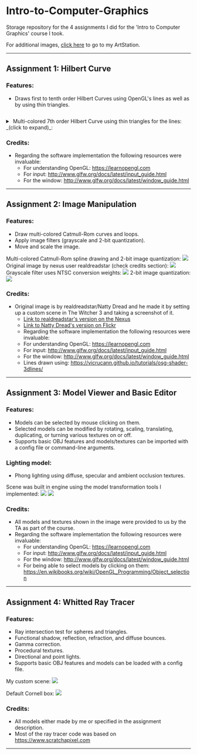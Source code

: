 # Intro-to-Computer-Graphics
Storage repository for the 4 assignments I did for the 'Intro to Computer Graphics' course I took.

For additional images, [click here](https://www.artstation.com/beskamir/albums/1146636) to go to my ArtStation.

---
## Assignment 1: Hilbert Curve  

### Features: 
- Draws first to tenth order Hilbert Curves using OpenGL's lines as well as by using thin triangles.


![]()
<details>
<summary>&nbsp;Multi-colored 7th order Hilbert Curve using thin triangles for the lines: _(click to expand)_:</summary><img src="https://cdnb.artstation.com/p/assets/images/images/014/276/469/large/sebastian-kopacz-assignment1-2018-11-26-23-06-56.jpg?1543298910" alt="Hilbert Curve" style="width: 512px;"/>
</details>
<summary> </summary>


### Credits:
- Regarding the software implementation the following resources were invaluable: 
   - For understanding OpenGL: https://learnopengl.com
   - For input: http://www.glfw.org/docs/latest/input_guide.html
   - For the window: http://www.glfw.org/docs/latest/window_guide.html
---
## Assignment 2: Image Manipulation  

### Features: 
- Draw multi-colored Catmull-Rom curves and loops.
- Apply image filters (grayscale and 2-bit quantization).
- Move and scale the image.


Multi-colored Catmull-Rom spline drawing and 2-bit image quantization:
![](https://cdnb.artstation.com/p/assets/images/images/014/257/939/large/sebastian-kopacz-bonusimage.jpg?1543232178)
Original image by nexus user realdreadstar (check credits section):
![](https://cdnb.artstation.com/p/assets/images/images/014/258/571/large/sebastian-kopacz-tower.jpg?1543231507)
Grayscale filter uses NTSC conversion weights:
![](https://cdnb.artstation.com/p/assets/images/images/014/258/845/large/sebastian-kopacz-greyscale.jpg?1543232531)
2-bit image quantization:
![](https://cdnb.artstation.com/p/assets/images/images/014/276/275/large/sebastian-kopacz-2bit.jpg?1543297907)

### Credits:
- Original image is by realdreadstar/Natty Dread and he made it by setting up a custom scene in The Witcher 3 and taking a screenshot of it.
    - [Link to realdreadstar's version on the Nexus](https://www.nexusmods.com/witcher3/images/1239)
    - [Link to Natty Dread's version on Flickr](https://www.flickr.com/photos/90866390@N06/17649150394/in/dateposted-public/)
  - Regarding the software implementation the following resources were invaluable: 
   - For understanding OpenGL: https://learnopengl.com
   - For input: http://www.glfw.org/docs/latest/input_guide.html
   - For the window: http://www.glfw.org/docs/latest/window_guide.html
   - Lines drawn using: https://vicrucann.github.io/tutorials/osg-shader-3dlines/
---
## Assignment 3: Model Viewer and Basic Editor


### Features:
- Models can be selected by mouse clicking on them.
- Selected models can be modified by rotating, scaling, translating, duplicating, or turning various textures on or off.
- Supports basic OBJ features and models/textures can be imported with a config file or command-line arguments.
### Lighting model:
- Phong lighting using diffuse, specular and ambient occlusion textures.
  
Scene was built in engine using the model transformation tools I implemented:
![](https://cdnb.artstation.com/p/assets/images/images/014/257/445/large/sebastian-kopacz-chessboard02.jpg?1543227840)
![](https://cdna.artstation.com/p/assets/images/images/014/257/446/large/sebastian-kopacz-chessboard.jpg?1543226413)

  
### Credits:
- All models and textures shown in the image were provided to us by the TA as part of the course.
- Regarding the software implementation the following resources were invaluable: 
   - For understanding OpenGL: https://learnopengl.com
   - For input: http://www.glfw.org/docs/latest/input_guide.html
   - For the window: http://www.glfw.org/docs/latest/window_guide.html
   - For being able to select models by clicking on them: https://en.wikibooks.org/wiki/OpenGL_Programming/Object_selection
---
## Assignment 4: Whitted Ray Tracer
  
### Features:
- Ray intersection test for spheres and triangles.
- Functional shadow, reflection, refraction, and diffuse bounces.
- Gamma correction.
- Procedural textures.
- Directional and point lights.
- Supports basic OBJ features and models can be loaded with a config file.
  
My custom scene:
![](https://cdna.artstation.com/p/assets/images/images/014/259/400/large/sebastian-kopacz-custom.jpg?1543234486)

Default Cornell box:
![](https://cdnb.artstation.com/p/assets/images/images/014/259/407/large/sebastian-kopacz-default.jpg?1543234451)
### Credits:
- All models either made by me or specified in the assignment description.
- Most of the ray tracer code was based on https://www.scratchapixel.com 
---